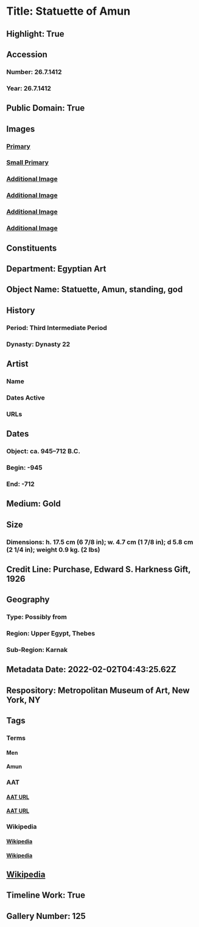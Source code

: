 # Title: Statuette of Amun
## Highlight: True
## Accession
### Number: 26.7.1412
### Year: 26.7.1412
## Public Domain: True
## Images
### [Primary](https://images.metmuseum.org/CRDImages/eg/original/DT553.jpg)
### [Small Primary](https://images.metmuseum.org/CRDImages/eg/web-large/DT553.jpg)
### [Additional Image](https://images.metmuseum.org/CRDImages/eg/original/EG83.jpg)
### [Additional Image](https://images.metmuseum.org/CRDImages/eg/original/EG82.jpg)
### [Additional Image](https://images.metmuseum.org/CRDImages/eg/original/EG80.jpg)
### [Additional Image](https://images.metmuseum.org/CRDImages/eg/original/DT264029.jpg)
## Constituents
## Department: Egyptian Art
## Object Name: Statuette, Amun, standing, god
## History
### Period: Third Intermediate Period
### Dynasty: Dynasty 22
## Artist
### Name
### Dates Active
### URLs
## Dates
### Object: ca. 945–712 B.C.
### Begin: -945
### End: -712
## Medium: Gold
## Size
### Dimensions: h. 17.5 cm (6 7/8 in); w. 4.7 cm (1 7/8 in); d 5.8 cm (2 1/4 in); weight 0.9 kg. (2 lbs)
## Credit Line: Purchase, Edward S. Harkness Gift, 1926
## Geography
### Type: Possibly from
### Region: Upper Egypt, Thebes
### Sub-Region: Karnak
## Metadata Date: 2022-02-02T04:43:25.62Z
## Respository: Metropolitan Museum of Art, New York, NY
## Tags
### Terms
#### Men
#### Amun
### AAT
#### [AAT URL](http://vocab.getty.edu/page/aat/300025928)
#### [AAT URL](http://vocab.getty.edu/page/ia/901000100)
### Wikipedia
#### [Wikipedia]()
#### [Wikipedia]()
## [Wikipedia](https://www.wikidata.org/wiki/Q29385856)
## Timeline Work: True
## Gallery Number: 125